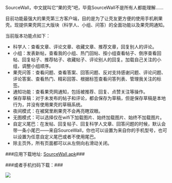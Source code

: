 SourceWall，中文就叫它“果的壳”吧，毕竟SourceWall不是所有人都能理解……

目前功能最强大的果壳第三方客户端，目的是为了让壳友更方便的使用手机刷果壳。现提供果壳网三大版块（科学人、小组、问答）的全面功能以及果壳网通知。

当前版本功能点如下：

- 科学人：查看文章、评论文章、收藏文章、推荐文章，回复别人的评论。
- 小组：发表新帖，查看我的小组、热门回帖、按小组查看帖子、倒序查看回帖、回复帖子、推荐帖子、收藏帖子、评论别人的回复。加载自己关注的小组，调整小组顺序。
- 果壳问答：查看问题、查看答案、回答问题、反对支持感谢问题、评论问题、评论答案、查看热门、精彩回答、根据标签查看问答列表、管理我关注的标签。
- 通知功能：查看果壳网通知，包括被推荐、回复、点赞关注等操作。
- 保存草稿：对于未发布的帖子和评论，都会保存为草稿，但是保存草稿是本地行为，并没有使用果壳的草稿系统。
- 夜间模式：在被窝里刷果壳不会再亮瞎双眼。
- 无图模式：可以选择仅在wifi下加载图片、始终加载图片、始终不加载图片。
- 自定义尾巴：在发帖、回复帖子、回复科学人文章、回答问题的时候，默认会带一条小尾巴——来自SourceWall，你也可以设置为来自你的手机型号，也可以设置为任意自定义尾巴或者不使用尾巴。
- 除主页外，所有页面都可以从左侧向右滑动关闭。


###应用下载地址: [SourceWall.apk](https://raw.githubusercontent.com/NashLegend/SourceWall/master/app/release/SourceWall.apk)###

###或者手机扫码下载：###

![](http://i.imgur.com/j7XlnME.png)

